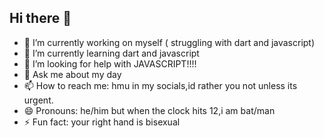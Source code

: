 ## Hi there 👋

- 🔭 I’m currently working on myself ( struggling with dart and javascript)
- 🌱 I’m currently learning dart and javascript
- 🤔 I’m looking for help with JAVASCRIPT!!!!
- 💬 Ask me about my day 
- 📫 How to reach me: hmu in my socials,id rather you not unless its urgent.
- 😄 Pronouns: he/him but when the clock hits 12,i am bat/man
- ⚡ Fun fact: your right hand is bisexual

